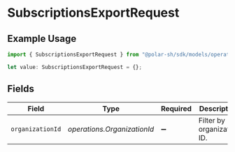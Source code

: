 # SubscriptionsExportRequest

## Example Usage

```typescript
import { SubscriptionsExportRequest } from "@polar-sh/sdk/models/operations";

let value: SubscriptionsExportRequest = {};
```

## Fields

| Field                       | Type                        | Required                    | Description                 |
| --------------------------- | --------------------------- | --------------------------- | --------------------------- |
| `organizationId`            | *operations.OrganizationId* | :heavy_minus_sign:          | Filter by organization ID.  |